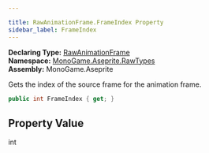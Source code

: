 ```yaml
---

title: RawAnimationFrame.FrameIndex Property
sidebar_label: FrameIndex
---
```

**Declaring Type:** [RawAnimationFrame](../)  
**Namespace:** [MonoGame.Aseprite.RawTypes](../../)  
**Assembly:** MonoGame.Aseprite

Gets the index of the source frame for the animation frame.

```csharp
public int FrameIndex { get; }
```

## Property Value

int


